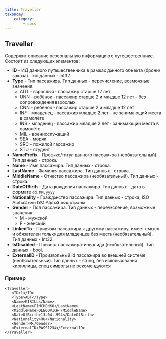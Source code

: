 ```yaml
---
title: Traveller
taxonomy:
    category:
        - docs
---
```


Traveller
---------

Содержит описание персональную информацию о путешественнике. Состоит из следующих элементов:

-   **ID** - ИД данного путешественника в рамках данного объекта (брони/заказа). Тип данных - Int32.
-   **Type** - Тип пассажира. Тип данных - перечисление, возможные значения:
    -   ADT - взрослый - пассажир старше 12 лет
    -   UNN - ребёнок - пассажир старше 2 и младше 12 лет - без сопровождения взрослых
    -   CNN - ребёнок - пассажир старше 2 и младше 12 лет
    -   INF - младенец - пассажир младше 2 лет - не занимающий места в самолёте
    -   INS - младенец - пассажир младше 2 лет - занимающий места в самолёте
    -   MIL - военнослужащий
    -   SEA - моряк
    -   SRC - пожилой пассажир
    -   STU - студент
-   **NamePrefix** - Префикс/титул данного пассажира (необязательный). Тип данных - строка.
-   **Name** - Имя пассажира. Тип данных - строка.
-   **LastName** - Фамилия пассажира. Тип данных - строка.
-   **MiddleName** - Отчество пассажира (необязательный). Тип данных - строка.
-   **DateOfBirth** - Дата рождения пассажира. Тип данных - дата в формате <code>dd.MM.yyyy</code>
-   **Nationality** - Гражданство пассажира. Тип данных - строка, ISO Alpha2 или ISO Alpha3 код страны
-   **Gender** - Пол пассажира. Тип данных - перечисление, возможные значения:
    -   M - мужской
    -   F - женский
-   **LinkedTo** - Привязка пассажира к другому пассажиру, имеет смысл и обязателен только для младенцев без места (необязательный). Тип данных - Int32.
-   **IsDisabled** - Признак пассажира-инвалида (необязательный). Тип данных - bool.
-   **ExternalID** - Произвольный id пассажира во внешней системе (необязательный). Тип данных - string, без использования кириллицы, спец символы не рекомендуются.

### Пример

    <Traveller>
       <ID>1</ID>
       <Type>ADT</Type>
       <Name>KIRILL</Name>
       <LastName>FIMCHENKO</LastName>
       <MiddleName>OLEGOVICH</MiddleName>
       <DateOfBirth>13.04.1994</DateOfBirth>
       <Nationality>RU</Nationality>
       <Gender>M</Gender>
       <ExternalID>PASS1234</ExternalID>
    </Traveller>